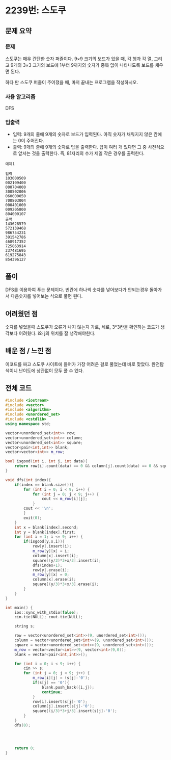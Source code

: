 # 2239번: 스도쿠

## 문제 요약
### 문제
스도쿠는 매우 간단한 숫자 퍼즐이다. 9×9 크기의 보드가 있을 때, 각 행과 각 열, 그리고 9개의 3×3 크기의 보드에 1부터 9까지의 숫자가 중복 없이 나타나도록 보드를 채우면 된다. 

하다 만 스도쿠 퍼즐이 주어졌을 때, 마저 끝내는 프로그램을 작성하시오.

### 사용 알고리즘
DFS

### 입출력
- 입력: 9개의 줄에 9개의 숫자로 보드가 입력된다. 아직 숫자가 채워지지 않은 칸에는 0이 주어진다.
- 출력: 9개의 줄에 9개의 숫자로 답을 출력한다. 답이 여러 개 있다면 그 중 사전식으로 앞서는 것을 출력한다. 즉, 81자리의 수가 제일 작은 경우를 출력한다.
```
예제1

입력
103000509
002109400
000704000
300502006
060000050
700803004
000401000
009205800
804000107
출력
143628579
572139468
986754231
391542786
468917352
725863914
237481695
619275843
854396127
```
## 풀이
DFS를 이용하여 푸는 문제이다. 빈칸에 하나씩 숫자를 넣어보다가 안되는경우 돌아가서 다음숫자를 넣어보는 식으로 풀면 된다. 

## 어려웠던 점
숫자를 넣었을때 스도쿠가 오류가 나지 않는지 가로, 세로, 3*3칸을 확인하는 코드가 생각보다 어려웠다. i와 j의 위치를 잘 생각해야한다.

## 배운 점 / 느낀 점
이코드를 짜고 스도쿠 사이트에 들어가 가장 어려운 걸로 풀었는데 바로 맞았다. 완전탐색이니 난이도에 상관없이 모두 풀 수 있다. 

## 전체 코드
```cpp
#include <iostream>
#include <vector>
#include <algorithm>
#include <unordered_set>
#include <cstdlib>
using namespace std;

vector<unordered_set<int>> row;
vector<unordered_set<int>> column;
vector<unordered_set<int>> square;
vector<pair<int,int>> blank;
vector<vector<int>> m_row;

bool isgood(int i, int j, int data){
    return row[i].count(data) == 0 && column[j].count(data) == 0 && square[(i/3)*3+j/3].count(data) == 0;
}

void dfs(int index){
    if(index == blank.size()){
        for (int i = 0; i < 9; i++) {
            for (int j = 0; j < 9; j++) {
                cout << m_row[i][j];
            }
        cout << '\n';
        }
        exit(0);
    }
    int x = blank[index].second;
    int y = blank[index].first;
    for (int i = 1; i <= 9; i++) {
        if(isgood(y,x,i)){
            row[y].insert(i);
            m_row[y][x] = i;
            column[x].insert(i);
            square[(y/3)*3+x/3].insert(i);
            dfs(index+1);
            row[y].erase(i);
            m_row[y][x] = 0;
            column[x].erase(i);
            square[(y/3)*3+x/3].erase(i);
        }
    }
}

int main() {
    ios::sync_with_stdio(false);
    cin.tie(NULL); cout.tie(NULL);

    string s;

    row = vector<unordered_set<int>>(9, unordered_set<int>());
    column = vector<unordered_set<int>>(9, unordered_set<int>());
    square = vector<unordered_set<int>>(9, unordered_set<int>());
    m_row = vector<vector<int>>(9, vector<int>(9,0));
    blank = vector<pair<int,int>>();

    for (int i = 0; i < 9; i++) {
        cin >> s;
        for (int j = 0; j < 9; j++) {
            m_row[i][j] = (s[j]-'0');
            if(s[j] == '0'){
                blank.push_back({i,j});
                continue;
            }
            row[i].insert(s[j]-'0');
            column[j].insert(s[j]-'0');
            square[(i/3)*3+j/3].insert(s[j]-'0');
        }
    }
    dfs(0);


    

    return 0;
}
```
